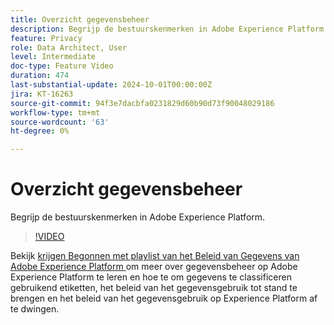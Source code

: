 ```yaml
---
title: Overzicht gegevensbeheer
description: Begrijp de bestuurskenmerken in Adobe Experience Platform.
feature: Privacy
role: Data Architect, User
level: Intermediate
doc-type: Feature Video
duration: 474
last-substantial-update: 2024-10-01T00:00:00Z
jira: KT-16263
source-git-commit: 94f3e7dacbfa0231829d60b90d73f90048029186
workflow-type: tm+mt
source-wordcount: '63'
ht-degree: 0%

---
```



# Overzicht gegevensbeheer

Begrijp de bestuurskenmerken in Adobe Experience Platform.

>[!VIDEO](https://video.tv.adobe.com/v/29708/?learn=on)

Bekijk [ krijgen Begonnen met playlist van het Beleid van Gegevens van Adobe Experience Platform ](https://experienceleague.adobe.com/en/playlists/experience-platform-get-started-with-data-governance) om meer over gegevensbeheer op Adobe Experience Platform te leren en hoe te om gegevens te classificeren gebruikend etiketten, het beleid van het gegevensgebruik tot stand te brengen en het beleid van het gegevensgebruik op Experience Platform af te dwingen.
